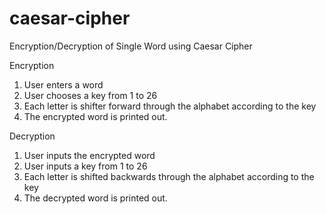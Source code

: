# caesar-cipher
Encryption/Decryption of Single Word using Caesar Cipher

Encryption
1. User enters a word
2. User chooses a key from 1 to 26
3. Each letter is shifter forward through the alphabet according to the key
4. The encrypted word is printed out.

Decryption
1. User inputs the encrypted word
2. User inputs a key from 1 to 26
3. Each letter is shifted backwards through the alphabet according to the key
4. The decrypted word is printed out.
